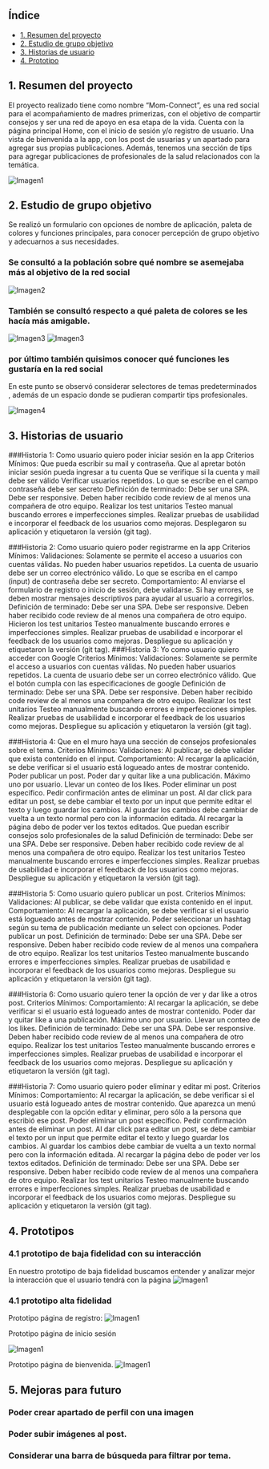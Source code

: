 ## Índice


* [1. Resumen del proyecto](#1-resumen-del-proyecto)
* [2. Estudio de grupo objetivo](#4-estudio-de-grupo-objetivo)
* [3. Historias de usuario](#3-Historia-de-usuario)
* [4. Prototipo](#4-prototipo)


## 1. Resumen del proyecto


El proyecto realizado tiene como nombre “Mom-Connect”, es una red social para el acompañamiento de madres primerizas, con el objetivo de compartir consejos y ser una red de apoyo en esa etapa de la vida. Cuenta con la página principal Home, con el inicio de sesión y/o registro de usuario. Una vista de bienvenida a la app, con los post de usuarias y un apartado para agregar sus propias publicaciones. Además, tenemos una sección de tips para agregar publicaciones de profesionales de la salud relacionados con la temática.


![Imagen1](img/Logo.png)




## 2. Estudio de grupo objetivo


Se realizó un formulario con opciones de nombre de aplicación, paleta de colores y funciones principales, para conocer percepción de grupo objetivo y adecuarnos a sus necesidades.


### Se consultó a la población sobre qué nombre se asemejaba más al objetivo de la red social
![Imagen2](img/encuesta1.png)




### También se consultó respecto a qué paleta de colores se les hacía más amigable.
![Imagen3](img/encuesta2_2.png)
![Imagen3](img/encuesta2_1.png)


### por último también quisimos conocer qué funciones les gustaría en la red social


En este punto se observó considerar selectores de temas predeterminados , además de un espacio donde se pudieran compartir tips profesionales. 


![Imagen4](img/encuesta3.png)


## 3. Historias de usuario


###Historia 1: Como usuario quiero poder iniciar sesión en la app
Criterios Mínimos:
Que pueda escribir su mail y contraseña.
Que al apretar botón iniciar sesión pueda ingresar a tu cuenta
Que se verifique si la cuenta y mail debe ser válido
Verificar usuarios repetidos.
Lo que se escribe en el campo contraseña debe ser secreto
Definición de terminado:
Debe ser una SPA.
Debe ser responsive.
Deben haber recibido code review de al menos una compañera de otro equipo.
Realizar los test unitarios
Testeo manual buscando errores e imperfecciones simples.
Realizar pruebas de usabilidad e incorporar el feedback de los usuarios como mejoras.
Desplegaron su aplicación y etiquetaron la versión (git tag).


###Historia 2: Como usuario quiero poder registrarme en la app
Criterios Mínimos:
Validaciones:
Solamente se permite el acceso a usuarios con cuentas válidas.
No pueden haber usuarios repetidos.
La cuenta de usuario debe ser un correo electrónico válido.
Lo que se escriba en el campo (input) de contraseña debe ser secreto.
Comportamiento:
Al enviarse el formulario de registro o inicio de sesión, debe validarse.
Si hay errores, se deben mostrar mensajes descriptivos para ayudar al usuario a corregirlos.
Definición de terminado:
Debe ser una SPA.
Debe ser responsive.
Deben haber recibido code review de al menos una compañera de otro equipo.
Hicieron los test unitarios
Testeo manualmente buscando errores e imperfecciones simples.
Realizar pruebas de usabilidad e incorporar el feedback de los usuarios como mejoras.
Despliegue su aplicación y etiquetaron la versión (git tag).
###Historia 3: Yo como usuario quiero acceder con Google
Criterios Mínimos:
Validaciones:
Solamente se permite el acceso a usuarios con cuentas válidas.
No pueden haber usuarios repetidos.
La cuenta de usuario debe ser un correo electrónico válido.
Que el botón cumpla con las especificaciones de google
Definición de terminado:
Debe ser una SPA.
Debe ser responsive.
Deben haber recibido code review de al menos una compañera de otro equipo.
Realizar los test unitarios
Testeo manualmente buscando errores e imperfecciones simples.
Realizar pruebas de usabilidad e incorporar el feedback de los usuarios como mejoras.
Despliegue su aplicación y etiquetaron la versión (git tag).


###Historia 4: Que en el muro haya una sección de consejos profesionales sobre el tema.
Criterios Mínimos:
Validaciones:
Al publicar, se debe validar que exista contenido en el input.
Comportamiento:
Al recargar la aplicación, se debe verificar si el usuario está logueado antes de mostrar contenido.
Poder publicar un post.
Poder dar y quitar like a una publicación. Máximo uno por usuario.
Llevar un conteo de los likes.
Poder eliminar un post específico.
Pedir confirmación antes de eliminar un post.
Al dar click para editar un post, se debe cambiar el texto por un input que permite editar el texto y luego guardar los cambios.
Al guardar los cambios debe cambiar de vuelta a un texto normal pero con la información editada.
Al recargar la página debo de poder ver los textos editados.
Que puedan escribir consejos solo profesionales de la salud
Definición de terminado:
Debe ser una SPA.
Debe ser responsive.
Deben haber recibido code review de al menos una compañera de otro equipo.
Realizar los test unitarios
Testeo manualmente buscando errores e imperfecciones simples.
Realizar pruebas de usabilidad e incorporar el feedback de los usuarios como mejoras.
Despliegue su aplicación y etiquetaron la versión (git tag).


###Historia 5: Como usuario quiero publicar un post.
Criterios Mínimos:
Validaciones:
Al publicar, se debe validar que exista contenido en el input.
Comportamiento:
Al recargar la aplicación, se debe verificar si el usuario está logueado antes de mostrar contenido.
Poder seleccionar un hashtag según su tema de publicación mediante un select con opciones.
Poder publicar un post.
Definición de terminado:
Debe ser una SPA.
Debe ser responsive.
Deben haber recibido code review de al menos una compañera de otro equipo.
Realizar los test unitarios
Testeo manualmente buscando errores e imperfecciones simples.
Realizar pruebas de usabilidad e incorporar el feedback de los usuarios como mejoras.
Despliegue su aplicación y etiquetaron la versión (git tag).


###Historia 6: Como usuario quiero tener la opción de ver y dar like a otros post.
Criterios Mínimos:
Comportamiento:
Al recargar la aplicación, se debe verificar si el usuario está logueado antes de mostrar contenido.
Poder dar y quitar like a una publicación. Máximo uno por usuario.
Llevar un conteo de los likes.
Definición de terminado:
Debe ser una SPA.
Debe ser responsive.
Deben haber recibido code review de al menos una compañera de otro equipo.
Realizar los test unitarios
Testeo manualmente buscando errores e imperfecciones simples.
Realizar pruebas de usabilidad e incorporar el feedback de los usuarios como mejoras.
Despliegue su aplicación y etiquetaron la versión (git tag).


###Historia 7: Como usuario quiero poder eliminar y editar mi post.
Criterios Mínimos:
Comportamiento:
Al recargar la aplicación, se debe verificar si el usuario está logueado antes de mostrar contenido.
Que aparezca un menú desplegable con la opción editar y eliminar, pero sólo a la persona que escribió ese post.
Poder eliminar un post específico.
Pedir confirmación antes de eliminar un post.
Al dar click para editar un post, se debe cambiar el texto por un input que permite editar el texto y luego guardar los cambios.
Al guardar los cambios debe cambiar de vuelta a un texto normal pero con la información editada.
Al recargar la página debo de poder ver los textos editados.
Definición de terminado:
Debe ser una SPA.
Debe ser responsive.
Deben haber recibido code review de al menos una compañera de otro equipo.
Realizar los test unitarios
Testeo manualmente buscando errores e imperfecciones simples.
Realizar pruebas de usabilidad e incorporar el feedback de los usuarios como mejoras.
Despliegue su aplicación y etiquetaron la versión (git tag).




## 4. Prototipos


### 4.1 prototipo de baja fidelidad con su interacción


En nuestro prototipo de baja fidelidad buscamos entender y analizar mejor la interacción que el usuario tendrá con la página
![Imagen1](img/pbaja.png)


### 4.1 prototipo alta fidelidad


Prototipo página de registro: 
![Imagen1](img/palta3.png)


Prototipo página de inicio sesión 


![Imagen1](img/palta2.png)


Prototipo página de bienvenida.
![Imagen1](img/palta1.png)




## 5. Mejoras para futuro




### Poder crear apartado de perfil con una imagen
### Poder subir imágenes al post. 
### Considerar una barra de búsqueda para filtrar por tema. 









